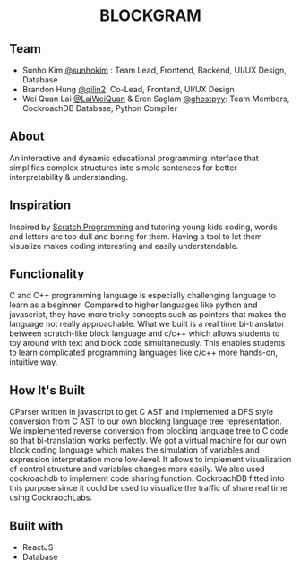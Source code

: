 # <p align = 'center'> BLOCKGRAM </p>

## Team
- Sunho Kim [@sunhokim](https://github.com/sunhokim) : Team Lead, Frontend, Backend, UI/UX Design, Database
- Brandon Hung [@qilin2](https://www.github.com/): Co-Lead, Frontend, UI/UX Design
- Wei Quan Lai [@LaiWeiQuan](https://github.com/LaiWeiQuan) & Eren Saglam [@ghostpyy](https://github.com/ghostpyy): Team Members, CockroachDB Database, Python Compiler


## About
An interactive and dynamic educational programming interface that simplifies complex structures into simple sentences for better interpretability & understanding.

## Inspiration
Inspired by [Scratch Programming](https://scratch.mit.edu/developers) and tutoring young kids coding, words and letters are too dull and boring for them. Having a tool to let them visualize makes coding interesting and easily understandable.

## Functionality
C and C++ programming language is especially challenging language to learn as a beginner. Compared to higher languages like python and javascript, they have more tricky concepts such as pointers that makes the language not really approachable. What we built is a real time bi-translator between scratch-like block language and c/c++ which allows students to toy around with text and block code simultaneously. This enables students to learn complicated programming languages like c/c++ more hands-on, intuitive way.

## How It's Built
CParser written in javascript to get C AST and implemented a DFS style conversion from C AST to our own blocking language tree representation. We implemented reverse conversion from blocking language tree to C code so that bi-translation works perfectly. We got a virtual machine for our own block coding language which makes the simulation of variables and expression interpretation more low-level. It allows to implement visualization of control structure and variables changes more easily. We also used cockroachdb to implement code sharing function. CockroachDB fitted into this purpose since it could be used to visualize the traffic of share real time using CockraochLabs.

## Built with
- ReactJS
- Database
